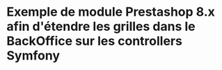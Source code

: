 # Exemple de module Prestashop 8.x afin d'étendre les grilles dans le BackOffice sur les controllers Symfony